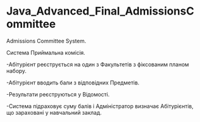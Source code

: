 # Java_Advanced_Final_AdmissionsCommittee
Admissions Committee System.

Система Приймальна комісія.

-Абітурієнт реєструється на один з Факультетів з фіксованим планом набору.

-Абітурієнт вводить бали з відповідних Предметів.

-Результати реєструються у Відомості.

-Система підраховує суму балів і Адміністратор визначає Абітурієнтів, що зараховані у навчальний заклад.

